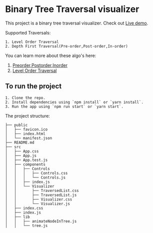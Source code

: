 # Binary Tree Traversal visualizer

This project is a binary tree traversal visualizer.
Check out [Live demo](https://bloggit171.herokuapp.com).

Supported Traversals:
```
1. Level Order Traversal
2. Depth First Traversal(Pre-order,Post-order,In-order)
```
You can learn more about these algo's here: 
1. [Preorder,Postorder,Inorder](https://www.geeksforgeeks.org/tree-traversals-inorder-preorder-and-postorder/)
2. [Level Order Traversal](https://www.geeksforgeeks.org/level-order-tree-traversal/)

## To run the project

```
1. Clone the repo.
2. Install dependencies using `npm install` or `yarn install`.
3. Run the app using `npm run start` or `yarn start`.
```

The project structure: 
```
├── public
│   ├── favicon.ico
│   ├── index.html
│   └── manifest.json
├── README.md
├── src
│   ├── App.css
│   ├── App.js
│   ├── App.test.js
│   ├── components
│   │   ├── Controls
│   │   │   ├── Controls.css
│   │   │   └── Controls.js
│   │   ├── index.js
│   │   └── Visualizer
│   │       ├── TraversedList.css
│   │       ├── TraversedList.js
│   │       ├── Visualizer.css
│   │       └── Visualizer.js
│   ├── index.css
│   ├── index.js
│   ├── lib
│   │   ├── animateNodeInTree.js
│   │   └── tree.js
```
